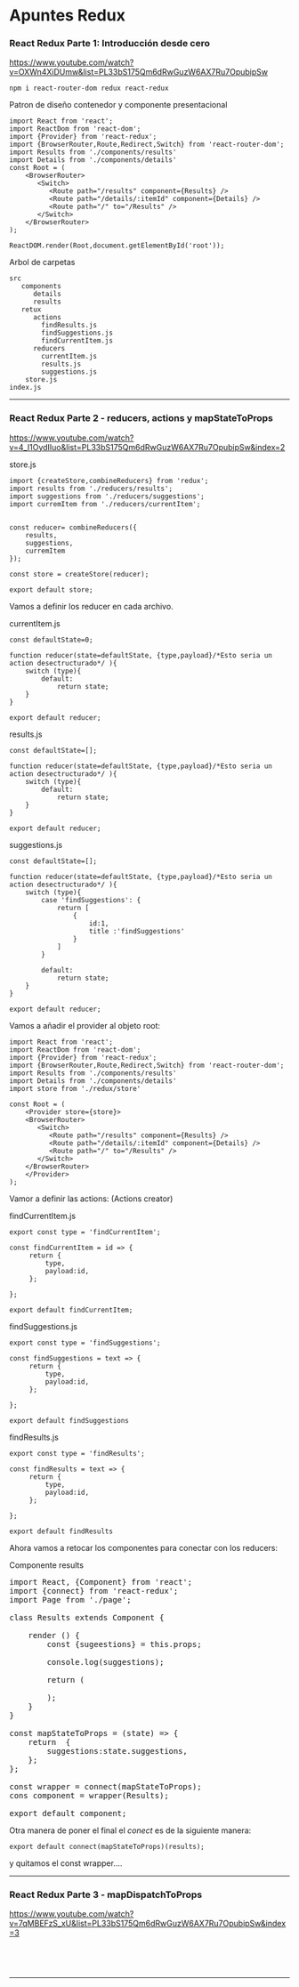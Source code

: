 # Apuntes Redux

### React Redux Parte 1: Introducción desde cero
https://www.youtube.com/watch?v=OXWn4XiDUmw&list=PL33bS175Qm6dRwGuzW6AX7Ru7OpubipSw

~~~
npm i react-router-dom redux react-redux
~~~
Patron de diseño contenedor y componente presentacional
~~~
import React from 'react';
import ReactDom from 'react-dom';
import {Provider} from 'react-redux';
import {BrowserRouter,Route,Redirect,Switch} from 'react-router-dom';
import Results from './components/results'
import Details from './components/details'
const Root = (
    <BrowserRouter>
       <Switch>
          <Route path="/results" component={Results} />
          <Route path="/details/:itemId" component={Details} />
          <Route path="/" to="/Results" />
       </Switch>
    </BrowserRouter>
);

ReactDOM.render(Root,document.getElementById('root'));

~~~

Arbol de carpetas
~~~
src
   components
      details
      results
   retux
      actions
        findResults.js
        findSuggestions.js
        findCurrentItem.js
      reducers
        currentItem.js
        results.js
        suggestions.js
    store.js
index.js
~~~


___
### React Redux Parte 2 - reducers, actions y mapStateToProps

https://www.youtube.com/watch?v=4_I1OydIIuo&list=PL33bS175Qm6dRwGuzW6AX7Ru7OpubipSw&index=2


store.js
~~~
import {createStore,combineReducers} from 'redux';
import results from './reducers/results';
import suggestions from './reducers/suggestions';
import curremItem from './reducers/currentItem';


const reducer= combineReducers({
    results,
    suggestions,
    curremItem
});

const store = createStore(reducer);

export default store;

~~~

Vamos a definir los reducer en cada archivo.

currentItem.js
~~~
const defaultState=0;

function reducer(state=defaultState, {type,payload}/*Esto seria un action desectructurado*/ ){
    switch (type){
        default:
            return state;
    }
}

export default reducer;
~~~

results.js
~~~
const defaultState=[];

function reducer(state=defaultState, {type,payload}/*Esto seria un action desectructurado*/ ){
    switch (type){
        default:
            return state;
    }
}

export default reducer;
~~~

suggestions.js

~~~
const defaultState=[];

function reducer(state=defaultState, {type,payload}/*Esto seria un action desectructurado*/ ){
    switch (type){
        case 'findSuggestions': {
            return [
                {
                    id:1,
                    title :'findSuggestions'
                }
            ]
        }
        
        default:
            return state;
    }
}

export default reducer;
~~~

Vamos a añadir el provider al objeto root:
~~~
import React from 'react';
import ReactDom from 'react-dom';
import {Provider} from 'react-redux';
import {BrowserRouter,Route,Redirect,Switch} from 'react-router-dom';
import Results from './components/results'
import Details from './components/details'
import store from './redux/store'

const Root = (
    <Provider store={store}>
    <BrowserRouter>
       <Switch>
          <Route path="/results" component={Results} />
          <Route path="/details/:itemId" component={Details} />
          <Route path="/" to="/Results" />
       </Switch>
    </BrowserRouter>
    </Provider>
);
~~~

Vamor a definir las actions: (Actions creator)

findCurrentItem.js
~~~
export const type = 'findCurrentItem';

const findCurrentItem = id => {
     return {
         type,
         payload:id,
     };

};

export default findCurrentItem;
~~~

findSuggestions.js
~~~
export const type = 'findSuggestions';

const findSuggestions = text => {
     return {
         type,
         payload:id,
     };

};

export default findSuggestions
~~~

findResults.js
~~~
export const type = 'findResults';

const findResults = text => {
     return {
         type,
         payload:id,
     };

};

export default findResults

~~~

Ahora vamos a retocar los componentes para conectar con los reducers:

Componente results
<pre>
import React, {Component} from 'react';
import {connect} from 'react-redux';
import Page from './page';

class Results extends Component {

    render () {
        const {sugeestions} = this.props;

        console.log(suggestions);

        return (
            <Page 
                  suggestions={suggestions} />
        );
    }
}

const mapStateToProps = (state) => {
    return  {
        suggestions:state.suggestions,
    };
};

const wrapper = connect(mapStateToProps);
cons component = wrapper(Results);

export default component;
</pre>
Otra manera de poner el final el *conect* es de la siguiente manera:

~~~
export default connect(mapStateToProps)(results);

~~~
y quitamos el const wrapper....

___

### React Redux Parte 3 - mapDispatchToProps

https://www.youtube.com/watch?v=7qMBEFzS_xU&list=PL33bS175Qm6dRwGuzW6AX7Ru7OpubipSw&index=3



<pre>

</pre>

~~~

~~~

~~~

~~~

___

